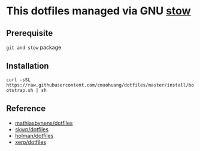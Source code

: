 # This dotfiles managed via GNU [stow](http://www.gnu.org/software/stow/)

## Prerequisite

`git and stow` package

## Installation

`curl -sSL https://raw.githubusercontent.com/cmaohuang/dotfiles/master/install/bootstrap.sh | sh`

## Reference

-   [mathiasbynens/dotfiles](https://github.com/mathiasbynens/dotfiles)
-   [skwp/dotfiles](https://github.com/skwp/dotfiles)
-   [holman/dotfiles](https://github.com/holman/dotfiles)
-   [xero/dotfiles](https://github.com/xero/dotfiles)
